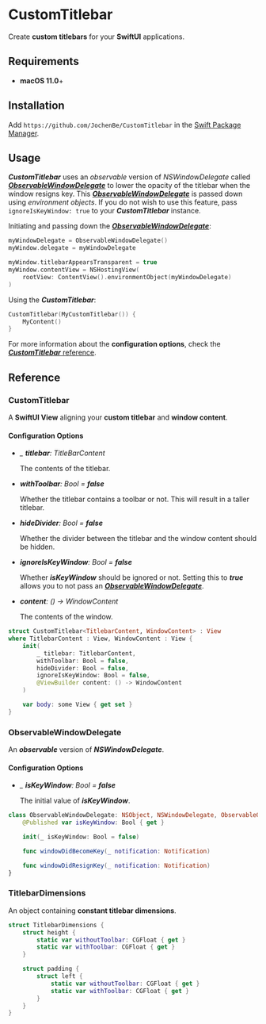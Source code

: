 # CustomTitlebar

Create **custom titlebars** for your **SwiftUI** applications.

## Requirements

- **macOS 11.0**+

## Installation

Add `https://github.com/JochenBe/CustomTitlebar` in the [Swift Package Manager].

## Usage

**_CustomTitlebar_** uses an _observable_ version of _NSWindowDelegate_ called
[**_ObservableWindowDelegate_**] to lower the opacity of the titlebar when the
window resigns key. This [**_ObservableWindowDelegate_**] is passed down using
_environment objects_. If you do not wish to use this feature, pass
`ignoreIsKeyWindow: true` to your **_CustomTitlebar_** instance.

Initiating and passing down the [**_ObservableWindowDelegate_**]:

```Swift
myWindowDelegate = ObservableWindowDelegate()
myWindow.delegate = myWindowDelegate

myWindow.titlebarAppearsTransparent = true
myWindow.contentView = NSHostingView(
    rootView: ContentView().environmentObject(myWindowDelegate)
)
```

Using the **_CustomTitlebar_**:

```Swift
CustomTitlebar(MyCustomTitlebar()) {
    MyContent()
}
```

For more information about the **configuration options**, check the
[**_CustomTitlebar_** reference].

## Reference

### CustomTitlebar

A **SwiftUI View** aligning your **custom titlebar** and **window content**.

#### Configuration Options

- _\_ **titlebar**: TitleBarContent_

  The contents of the titlebar.

- _**withToolbar**: Bool = **false**_

  Whether the titlebar contains a toolbar or not. This will result in a taller
  titlebar.

- _**hideDivider**: Bool = **false**_

  Whether the divider between the titlebar and the window content should be
  hidden.

- _**ignoreIsKeyWindow**: Bool = **false**_

  Whether **_isKeyWindow_** should be ignored or not. Setting this to **_true_**
  allows you to not pass an [**_ObservableWindowDelegate_**].

- _**content**: () -> WindowContent_

  The contents of the window.

```Swift
struct CustomTitlebar<TitlebarContent, WindowContent> : View
where TitlebarContent : View, WindowContent : View {
    init(
        _ titlebar: TitlebarContent,
        withToolbar: Bool = false,
        hideDivider: Bool = false,
        ignoreIsKeyWindow: Bool = false,
        @ViewBuilder content: () -> WindowContent
    )

    var body: some View { get set }
}
```

### ObservableWindowDelegate

An **_observable_** version of **_NSWindowDelegate_**.

#### Configuration Options

- _\_ **isKeyWindow**: Bool = **false**_

  The initial value of **_isKeyWindow_**.

```Swift
class ObservableWindowDelegate: NSObject, NSWindowDelegate, ObservableObject {
    @Published var isKeyWindow: Bool { get }

    init(_ isKeyWindow: Bool = false)

    func windowDidBecomeKey(_ notification: Notification)

    func windowDidResignKey(_ notification: Notification)
}
```

### TitlebarDimensions

An object containing **constant titlebar dimensions**.

```Swift
struct TitlebarDimensions {
    struct height {
        static var withoutToolbar: CGFloat { get }
        static var withToolbar: CGFloat { get }
    }

    struct padding {
        struct left {
            static var withoutToolbar: CGFloat { get }
            static var withToolbar: CGFloat { get }
        }
    }
}
```

[swift package manager]: https://developer.apple.com/documentation/xcode/adding_package_dependencies_to_your_app
[**_customtitlebar_** reference]: #customtitlebar-1
[**_observablewindowdelegate_**]: #observablewindowdelegate
